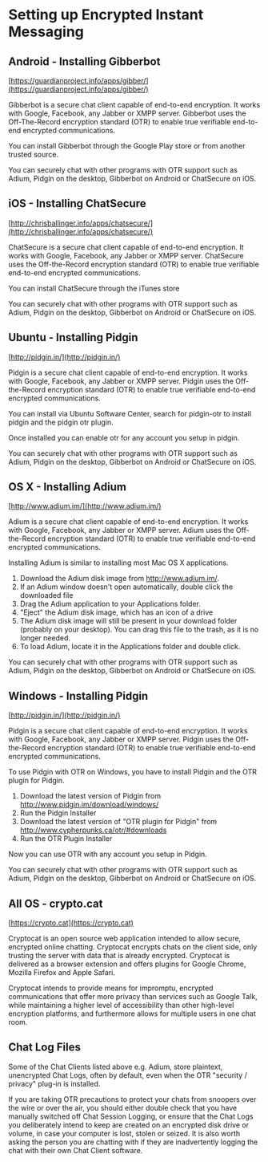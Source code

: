 
Setting up Encrypted Instant Messaging
======================================

Android - Installing Gibberbot
------------------------------

[https://guardianproject.info/apps/gibber/](https://guardianproject.info/apps/gibber/)

Gibberbot is a secure chat client capable of end-to-end encryption. It works with Google, Facebook, any Jabber or XMPP server. Gibberbot uses the Off-The-Record encryption standard (OTR) to enable true verifiable end-to-end encrypted communications.

You can install Gibberbot through the Google Play store or from another trusted source.

You can securely chat with other programs with OTR support such as Adium, Pidgin on the desktop, Gibberbot on Android or ChatSecure on iOS.

iOS - Installing ChatSecure
---------------------------

[http://chrisballinger.info/apps/chatsecure/](http://chrisballinger.info/apps/chatsecure/)

ChatSecure is a secure chat client capable of end-to-end encryption. It works with Google, Facebook, any Jabber or XMPP server. ChatSecure uses the Off-the-Record encryption standard (OTR) to enable true verifiable end-to-end encrypted communications.

You can install ChatSecure through the iTunes store

You can securely chat with other programs with OTR support such as Adium, Pidgin on the desktop, Gibberbot on Android or ChatSecure on iOS.

Ubuntu - Installing Pidgin
--------------------------

[http://pidgin.in/](http://pidgin.in/)

Pidgin is a secure chat client capable of end-to-end encryption. It works with Google, Facebook, any Jabber or XMPP server. Pidgin uses the Off-the-Record encryption standard (OTR) to enable true verifiable end-to-end encrypted communications.

You can install via Ubuntu Software Center, search for pidgin-otr to install pidgin and the pidgin otr plugin.

Once installed you can enable otr for any account you setup in pidgin.

You can securely chat with other programs with OTR support such as Adium, Pidgin on the desktop, Gibberbot on Android or ChatSecure on iOS.

OS X - Installing Adium
-----------------------

[http://www.adium.im/](http://www.adium.im/)

Adium is a secure chat client capable of end-to-end encryption. It works with Google, Facebook, any Jabber or XMPP server. Adium uses the Off-the-Record encryption standard (OTR) to enable true verifiable end-to-end encrypted communications.

Installing Adium is similar to installing most Mac OS X applications.

 1. Download the Adium disk image from http://www.adium.im/. 
 2. If an Adium window doesn't open automatically, double click the downloaded file
 3. Drag the Adium application to your Applications folder.
 4. "Eject" the Adium disk image, which has an icon of a drive
 5. The Adium disk image will still be present in your download folder (probably on your desktop). You can drag this file to the trash, as it is no longer needed.
 6. To load Adium, locate it in the Applications folder and double click. 

You can securely chat with other programs with OTR support such as Adium, Pidgin on the desktop, Gibberbot on Android or ChatSecure on iOS.

Windows - Installing Pidgin
---------------------------

[http://pidgin.in/](http://pidgin.in/)

Pidgin is a secure chat client capable of end-to-end encryption. It works with Google, Facebook, any Jabber or XMPP server. Pidgin uses the Off-the-Record encryption standard (OTR) to enable true verifiable end-to-end encrypted communications.

To use Pidgin with OTR on Windows, you have to install Pidgin and the OTR plugin for Pidgin.

 1. Download the latest version of Pidgin from http://www.pidgin.im/download/windows/
 2. Run the Pidgin Installer
 3. Download the latest version of "OTR plugin for Pidgin" from http://www.cypherpunks.ca/otr/#downloads
 4. Run the OTR Plugin Installer

Now you can use OTR with any account you setup in Pidgin.

You can securely chat with other programs with OTR support such as Adium, Pidgin on the desktop, Gibberbot on Android or ChatSecure on iOS.

All OS - crypto.cat
-------------------

[https://crypto.cat](https://crypto.cat)

Cryptocat is an open source web application intended to allow secure, encrypted online chatting. Cryptocat encrypts chats on the client side, only trusting the server with data that is already encrypted. Cryptocat is delivered as a browser extension and offers plugins for Google Chrome, Mozilla Firefox and Apple Safari.

Cryptocat intends to provide means for impromptu, encrypted communications that offer more privacy than services such as Google Talk, while maintaining a higher level of accessibility than other high-level encryption platforms, and furthermore allows for multiple users in one chat room.

Chat Log Files
--------------

Some of the Chat Clients listed above e.g. Adium, store plaintext, unencrypted Chat Logs, often by default, even when the OTR "security / privacy" plug-in is installed.

If you are taking OTR precautions to protect your chats from snoopers over the wire or over the air, you should either double check that you have manually switched off Chat Session Logging, or ensure that the Chat Logs you deliberately intend to keep are created on an encrypted disk drive or volume, in case your computer is lost, stolen or seized. It is also worth asking the person you are chatting with if they are inadvertently logging the chat with their own Chat Client software.
